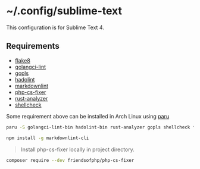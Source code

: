 # ~/.config/sublime-text

This configuration is for Sublime Text 4.

## Requirements
- [flake8](https://flake8.pycqa.org/)
- [golangci-lint](https://github.com/golangci/golangci-lint)
- [gopls](https://github.com/golang/tools/tree/master/gopls)
- [hadolint](https://github.com/hadolint/hadolint)
- [markdownlint](https://github.com/igorshubovych/markdownlint-cli)
- [php-cs-fixer](https://github.com/FriendsOfPHP/PHP-CS-Fixer)
- [rust-analyzer](https://rust-analyzer.github.io/)
- [shellcheck](https://github.com/koalaman/shellcheck)

Some requirement above can be installed in Arch Linux using [paru](https://github.com/morganamilo/paru)
```bash
paru -S golangci-lint-bin hadolint-bin rust-analyzer gopls shellcheck flake8
```

```bash
npm install -g markdownlint-cli
```

> Install php-cs-fixer locally in project directory.
```bash
composer require --dev friendsofphp/php-cs-fixer
```

